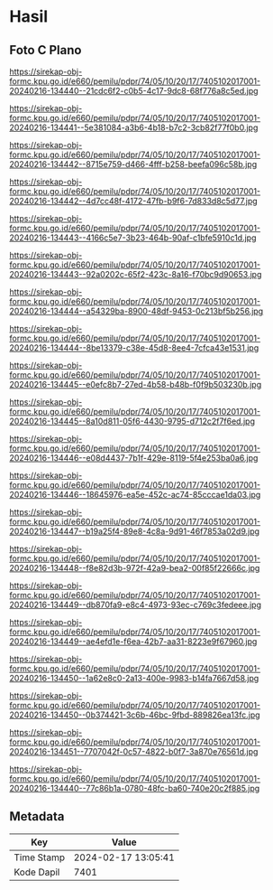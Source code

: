# Hasil

## Foto C Plano

https://sirekap-obj-formc.kpu.go.id/e660/pemilu/pdpr/74/05/10/20/17/7405102017001-20240216-134440--21cdc6f2-c0b5-4c17-9dc8-68f776a8c5ed.jpg

https://sirekap-obj-formc.kpu.go.id/e660/pemilu/pdpr/74/05/10/20/17/7405102017001-20240216-134441--5e381084-a3b6-4b18-b7c2-3cb82f77f0b0.jpg

https://sirekap-obj-formc.kpu.go.id/e660/pemilu/pdpr/74/05/10/20/17/7405102017001-20240216-134442--8715e759-d466-4fff-b258-beefa096c58b.jpg

https://sirekap-obj-formc.kpu.go.id/e660/pemilu/pdpr/74/05/10/20/17/7405102017001-20240216-134442--4d7cc48f-4172-47fb-b9f6-7d833d8c5d77.jpg

https://sirekap-obj-formc.kpu.go.id/e660/pemilu/pdpr/74/05/10/20/17/7405102017001-20240216-134443--4166c5e7-3b23-464b-90af-c1bfe5910c1d.jpg

https://sirekap-obj-formc.kpu.go.id/e660/pemilu/pdpr/74/05/10/20/17/7405102017001-20240216-134443--92a0202c-65f2-423c-8a16-f70bc9d90653.jpg

https://sirekap-obj-formc.kpu.go.id/e660/pemilu/pdpr/74/05/10/20/17/7405102017001-20240216-134444--a54329ba-8900-48df-9453-0c213bf5b256.jpg

https://sirekap-obj-formc.kpu.go.id/e660/pemilu/pdpr/74/05/10/20/17/7405102017001-20240216-134444--8be13379-c38e-45d8-8ee4-7cfca43e1531.jpg

https://sirekap-obj-formc.kpu.go.id/e660/pemilu/pdpr/74/05/10/20/17/7405102017001-20240216-134445--e0efc8b7-27ed-4b58-b48b-f0f9b503230b.jpg

https://sirekap-obj-formc.kpu.go.id/e660/pemilu/pdpr/74/05/10/20/17/7405102017001-20240216-134445--8a10d811-05f6-4430-9795-d712c2f7f6ed.jpg

https://sirekap-obj-formc.kpu.go.id/e660/pemilu/pdpr/74/05/10/20/17/7405102017001-20240216-134446--e08d4437-7b1f-429e-8119-5f4e253ba0a6.jpg

https://sirekap-obj-formc.kpu.go.id/e660/pemilu/pdpr/74/05/10/20/17/7405102017001-20240216-134446--18645976-ea5e-452c-ac74-85cccae1da03.jpg

https://sirekap-obj-formc.kpu.go.id/e660/pemilu/pdpr/74/05/10/20/17/7405102017001-20240216-134447--b19a25f4-89e8-4c8a-9d91-46f7853a02d9.jpg

https://sirekap-obj-formc.kpu.go.id/e660/pemilu/pdpr/74/05/10/20/17/7405102017001-20240216-134448--f8e82d3b-972f-42a9-bea2-00f85f22666c.jpg

https://sirekap-obj-formc.kpu.go.id/e660/pemilu/pdpr/74/05/10/20/17/7405102017001-20240216-134449--db870fa9-e8c4-4973-93ec-c769c3fedeee.jpg

https://sirekap-obj-formc.kpu.go.id/e660/pemilu/pdpr/74/05/10/20/17/7405102017001-20240216-134449--ae4efd1e-f6ea-42b7-aa31-8223e9f67960.jpg

https://sirekap-obj-formc.kpu.go.id/e660/pemilu/pdpr/74/05/10/20/17/7405102017001-20240216-134450--1a62e8c0-2a13-400e-9983-b14fa7667d58.jpg

https://sirekap-obj-formc.kpu.go.id/e660/pemilu/pdpr/74/05/10/20/17/7405102017001-20240216-134450--0b374421-3c6b-46bc-9fbd-889826ea13fc.jpg

https://sirekap-obj-formc.kpu.go.id/e660/pemilu/pdpr/74/05/10/20/17/7405102017001-20240216-134451--7707042f-0c57-4822-b0f7-3a870e76561d.jpg

https://sirekap-obj-formc.kpu.go.id/e660/pemilu/pdpr/74/05/10/20/17/7405102017001-20240216-134440--77c86b1a-0780-48fc-ba60-740e20c2f885.jpg


## Metadata

| Key        | Value               |
| ---------- | ------------------- |
| Time Stamp | 2024-02-17 13:05:41 |
| Kode Dapil | 7401                |



